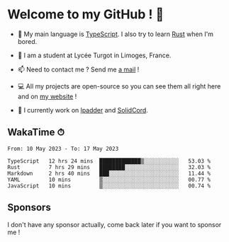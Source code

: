 # Welcome to my GitHub ! 🌃

- 🔭 My main language is [TypeScript](https://www.typescriptlang.org/). I also try to learn [Rust](https://www.rust-lang.org/) when I'm bored. 

- 🌱 I am a student at Lycée Turgot in Limoges, France.

- 📫 Need to contact me ? Send me <a href="mailto:mikkel@milescode.dev">a mail</a> !

- 💻 All my projects are open-source so you can see them all right here and on <a href="https://www.vexcited.ml">my website</a> !

- 👀 I currently work on [lpadder](https://github.com/Vexcited/lpadder) and [SolidCord](https://github.com/Vexcited/SolidCord).

## WakaTime ⏱

<!--START_SECTION:waka-->

```text
From: 10 May 2023 - To: 17 May 2023

TypeScript   12 hrs 24 mins  █████████████▒░░░░░░░░░░░   53.03 %
Rust         7 hrs 29 mins   ████████░░░░░░░░░░░░░░░░░   32.03 %
Markdown     2 hrs 40 mins   ███░░░░░░░░░░░░░░░░░░░░░░   11.44 %
YAML         10 mins         ▒░░░░░░░░░░░░░░░░░░░░░░░░   00.77 %
JavaScript   10 mins         ▒░░░░░░░░░░░░░░░░░░░░░░░░   00.74 %
```

<!--END_SECTION:waka-->

## Sponsors

I don't have any sponsor actually, come back later if you want to sponsor me !
